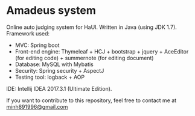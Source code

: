 # Amadeus system
Online auto judging system for HaUI.
Written in Java (using JDK 1.7).
Framework used:
+ MVC: Spring boot
+ Front-end engine: Thymeleaf + HCJ + bootstrap + jquery + AceEditor (for editing code) + summernote (for editing document)
+ Database: MySQL with Mybatis
+ Security: Spring security + AspectJ
+ Testing tool: logback + AOP

IDE: Intellij IDEA 2017.3.1 (Ultimate Edition).

If you want to contribute to this repository, feel free to contact me at minh891996@gmail.com
